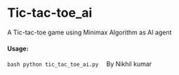 # Tic-tac-toe_ai
A Tic-tac-toe game using Minimax Algorithm as AI agent
#### Usage:
`bash
python tic_tac_toe_ai.py 
`
By Nikhil kumar
